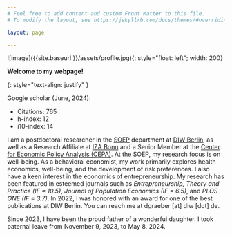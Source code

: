 ```yaml
---
# Feel free to add content and custom Front Matter to this file.
# To modify the layout, see https://jekyllrb.com/docs/themes/#overriding-theme-defaults

layout: page

---
```



![image]({{site.baseurl }}/assets/profile.jpg){: style="float: left"; width: 200}

 **Welcome to my webpage!**

 {: style="text-align: justify" }

Google scholar (June, 2024):
* Citations: 765
* h-index: 12
* i10-index: 14

I am a postdoctoral researcher in the [SOEP](https://www.diw.de/en/diw_01.c.615551.en/research_infrastructure__socio-economic_panel__soep.html) department at [DIW Berlin](https://www.diw.de/en), as well as a Research Affiliate at [IZA Bonn](https://www.iza.org/de) and a Senior Member at the [Center for Economic Policy Analysis (CEPA)](https://uni-potsdam.de/en/cepa/welcome-to-cepa). At the SOEP, my research focus is on well-being. As a behavioral economist, my work primarily explores health economics, well-being, and the development of risk preferences. I also have a keen interest in the economics of entrepreneurship. My research has been featured in esteemed journals such as *Entrepreneurship, Theory and Practice (IF = 10.5)*, *Journal of Population Economics (IF = 6.5)*, and *PLOS ONE (IF = 3.7)*. In 2022, I was honored with an award for one of the best publications at DIW Berlin. You can reach me at dgraeber [at] diw [dot] de.

Since 2023, I have been the proud father of a wonderful daughter. I took paternal leave from November 9, 2023, to May 8, 2024.
